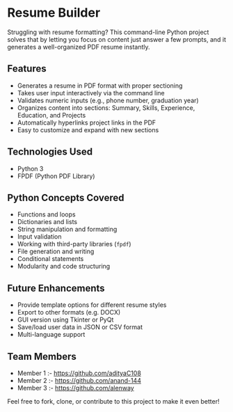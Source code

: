 # Resume Builder

Struggling with resume formatting? This command-line Python project solves that by letting you focus on content just answer a few prompts, and it generates a well-organized PDF resume instantly.


## Features

- Generates a resume in PDF format with proper sectioning
- Takes user input interactively via the command line
- Validates numeric inputs (e.g., phone number, graduation year)
- Organizes content into sections: Summary, Skills, Experience, Education, and Projects
- Automatically hyperlinks project links in the PDF
- Easy to customize and expand with new sections


## Technologies Used

- Python 3
- FPDF (Python PDF Library)


## Python Concepts Covered

- Functions and loops
- Dictionaries and lists
- String manipulation and formatting
- Input validation
- Working with third-party libraries (`fpdf`)
- File generation and writing
- Conditional statements
- Modularity and code structuring


## Future Enhancements

- Provide template options for different resume styles
- Export to other formats (e.g. DOCX)
- GUI version using Tkinter or PyQt
- Save/load user data in JSON or CSV format
- Multi-language support


## Team Members

- Member 1 :- https://github.com/adityaC108
- Member 2 :- https://github.com/anand-144
- Member 3 :- https://github.com/alenway


 Feel free to fork, clone, or contribute to this project to make it even better!
